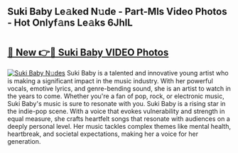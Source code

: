 ## Suki Baby Le𝚊ked N𝚞de - Part-Mls Video Photos - Hot Onlyf𝚊ns Le𝚊ks 6JhlL

# <h2><a href="http://ab85851.deff.icu/?id=Suki+Baby">🔗 New 👉🔴 Suki Baby VIDEO Photos</a></h2>

[![Suki Baby N𝚞des](https://i.imgur.com/rIISA9y.gif)](http://ab85851.deff.icu/?id=Suki+Baby)
Suki Baby is a talented and innovative young artist who is making a significant impact in the music industry. With her powerful vocals, emotive lyrics, and genre-bending sound, she is an artist to watch in the years to come. Whether you're a fan of pop, rock, or electronic music, Suki Baby's music is sure to resonate with you. Suki Baby is a rising star in the indie-pop scene. With a voice that evokes vulnerability and strength in equal measure, she crafts heartfelt songs that resonate with audiences on a deeply personal level. Her music tackles complex themes like mental health, heartbreak, and societal expectations, making her a voice for her generation.
